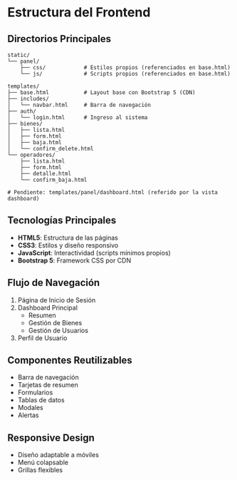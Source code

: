# Estructura del Frontend

## Directorios Principales
```
static/
└── panel/
    ├── css/            # Estilos propios (referenciados en base.html)
    └── js/             # Scripts propios (referenciados en base.html)

templates/
├── base.html           # Layout base con Bootstrap 5 (CDN)
├── includes/
│   └── navbar.html     # Barra de navegación
├── auth/
│   └── login.html      # Ingreso al sistema
├── bienes/
│   ├── lista.html
│   ├── form.html
│   ├── baja.html
│   └── confirm_delete.html
└── operadores/
    ├── lista.html
    ├── form.html
    ├── detalle.html
    └── confirm_baja.html

# Pendiente: templates/panel/dashboard.html (referido por la vista dashboard)
```

## Tecnologías Principales
- **HTML5**: Estructura de las páginas
- **CSS3**: Estilos y diseño responsivo
- **JavaScript**: Interactividad (scripts mínimos propios)
- **Bootstrap 5**: Framework CSS por CDN

## Flujo de Navegación
1. Página de Inicio de Sesión
2. Dashboard Principal
   - Resumen
   - Gestión de Bienes
   - Gestión de Usuarios
3. Perfil de Usuario

## Componentes Reutilizables
- Barra de navegación
- Tarjetas de resumen
- Formularios
- Tablas de datos
- Modales
- Alertas

## Responsive Design
- Diseño adaptable a móviles
- Menú colapsable
- Grillas flexibles


